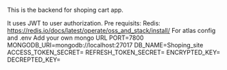 This is the backend for shoping cart app. 

It uses JWT to user authorization.
Pre requisits:
Redis: https://redis.io/docs/latest/operate/oss_and_stack/install/
For atlas config and .env 
Add your own mongo URL 
PORT=7800
MONGODB_URI=mongodb://localhost:27017
DB_NAME=Shoping_site
ACCESS_TOKEN_SECRET=
REFRESH_TOKEN_SECRET=
ENCRYPTED_KEY=
DECREPTED_KEY=
